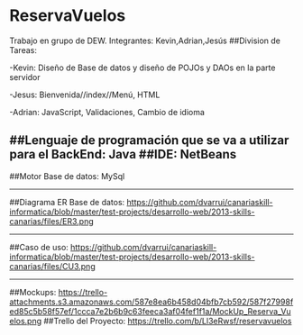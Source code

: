 # ReservaVuelos
Trabajo en grupo de DEW. Integrantes: Kevin,Adrian,Jesús
##Division de Tareas:

-Kevin: Diseño de Base de datos y diseño de POJOs y DAOs en la parte servidor

-Jesus: Bienvenida//index//Menú, HTML

-Adrian: JavaScript, Validaciones, Cambio de idioma

##Lenguaje de programación que se va a utilizar para el BackEnd: Java
##IDE: NetBeans
-------------------------------------------------------------------------------------------------------

##Motor Base de datos: MySql

--------------------------------------------------------------------------------------------------------

##Diagrama ER Base de datos: https://github.com/dvarrui/canariaskill-informatica/blob/master/test-projects/desarrollo-web/2013-skills-canarias/files/ER3.png

--------------------------------------------------------------------------------------------------------

##Caso de uso: https://github.com/dvarrui/canariaskill-informatica/blob/master/test-projects/desarrollo-web/2013-skills-canarias/files/CU3.png


---------------------------------------------------------------------------------------------------------

##Mockups: https://trello-attachments.s3.amazonaws.com/587e8ea6b458d04bfb7cb592/587f27998fed85c5b58f57ef/1ccca7e2b6b9c63feeca3af04fef1f1a/MockUp_Reserva_Vuelos.png
##Trello del Proyecto: https://trello.com/b/Ll3eRwsf/reservavuelos


